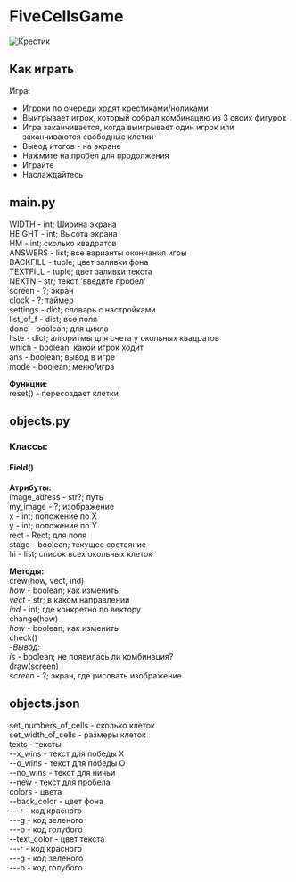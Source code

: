 # FiveCellsGame  

![Крестик](https://avatars.mds.yandex.net/get-pdb/2714303/2e63bedf-ff9d-4a57-ae70-4f06b988e88b/s1200)  
## Как играть
  
Игра:  
- Игроки по очереди ходят  крестиками/ноликами
- Выигрывает игрок, который собрал комбинацию из 3 своих фигурок
- Игра заканчивается, когда выигрывает один игрок или заканчиваются свободные клетки
- Вывод итогов - на экране
- Нажмите на пробел для продолжения
- Играйте
- Наслаждайтесь


## main.py   
WIDTH - int; Ширина экрана        
HEIGHT - int; Высота экрана      
HM - int; сколько квадратов         
ANSWERS - list; все варианты окончания игры     
BACKFILL - tuple; цвет заливки фона        
TEXTFILL - tuple; цвет заливки текста    
NEXTN - str; текст 'введите пробел'   
screen - ?; экран         
clock - ?; таймер     
settings - dict; словарь с настройками   
list_of_f - dict; все поля      
done - boolean; для цикла           
liste  - dict; алгоритмы для счета у окольных квадратов      
which - boolean; какой игрок ходит  
ans - boolean; вывод в игре         
mode - boolean; меню/игра      
  
**Функции:**   
reset() - пересоздает клетки      
  
   
## objects.py    
### Классы:    
#### Field()     
**Атрибуты:**     
image_adress - str?; путь    
my_image - ?; изображение    
x - int; положение по Х   
y - int; положение по Y     
rect - Rect;  для поля    
stage - boolean; текущее состояние  
hi - list; список всех окольных клеток  
  
**Методы:**   
crew(how, vect, ind)  
*how* - boolean; как изменить      
*vect* - str; в каком направлении      
*ind* - int; где конкретно по вектору     
change(how)      
*how* - boolean; как изменить      
check()     
*-Вывод:*  
*is* - boolean; не появилась ли комбинация?   
draw(screen)      
*screen* - ?; экран, где рисовать изображение    
     
## objects.json     
set_numbers_of_cells - сколько клеток  
set_width_of_cells - размеры клеток       
texts - тексты    
--x_wins - текст для победы X   
--o_wins - текст для победы O     
--no_wins - текст для ничьи    
--new - текст для пробела    
colors - цвета      
--back_color - цвет фона     
---r - код красного    
---g - код зеленого       
---b - код голубого  
--text_color - цвет текста    
---r - код красного   
---g - код зеленого  
---b - код голубого  

